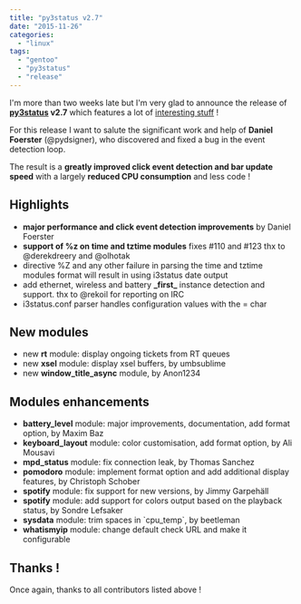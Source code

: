 ```yaml
---
title: "py3status v2.7"
date: "2015-11-26"
categories: 
  - "linux"
tags: 
  - "gentoo"
  - "py3status"
  - "release"
---
```


I'm more than two weeks late but I'm very glad to announce the release of **[py3status](https://github.com/ultrabug/py3status) v2.7** which features a lot of [interesting stuff](https://github.com/ultrabug/py3status/blob/master/CHANGELOG) !

For this release I want to salute the significant work and help of **Daniel Foerster** (@pydsigner), who discovered and fixed a bug in the event detection loop.

The result is a **greatly improved click event detection and bar update speed** with a largely **reduced CPU consumption** and less code !

## Highlights

- **major performance and click event detection improvements** by Daniel Foerster
- **support of %z on time and tztime modules** fixes #110 and #123 thx to @derekdreery and @olhotak
- directive %Z and any other failure in parsing the time and tztime modules format will result in using i3status date output
- add ethernet, wireless and battery **\_first\_** instance detection and support. thx to @rekoil for reporting on IRC
- i3status.conf parser handles configuration values with the = char

## New modules

- new **rt** module: display ongoing tickets from RT queues
- new **xsel** module: display xsel buffers, by umbsublime
- new **window\_title\_async** module, by Anon1234

## Modules enhancements

- **battery\_level** module: major improvements, documentation, add format option, by Maxim Baz
- **keyboard\_layout** module: color customisation, add format option, by Ali Mousavi
- **mpd\_status** module: fix connection leak, by Thomas Sanchez
- **pomodoro** module: implement format option and add additional display features, by Christoph Schober
- **spotify** module: fix support for new versions, by Jimmy Garpehäll
- **spotify** module: add support for colors output based on the playback status, by Sondre Lefsaker
- **sysdata** module: trim spaces in \`cpu\_temp\`, by beetleman
- **whatismyip** module: change default check URL and make it configurable

## Thanks !

Once again, thanks to all contributors listed above !
